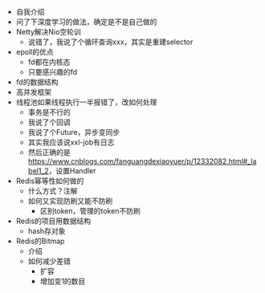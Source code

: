 - 自我介绍
- 问了下深度学习的做法，确定是不是自己做的
- Netty解决Nio空轮训
  - 说错了，我说了个循环查询xxx，其实是重建selector
- epoll的优点
  - fd都在内核态
  - 只要感兴趣的fd
- fd的数据结构
- 高并发框架
- 线程池如果线程执行一半报错了，改如何处理
  - 事务是不行的
  - 我说了个回调
  - 我说了个Future，异步变同步
  - 其实我应该说xxl-job有日志
  - 然后正确的是<https://www.cnblogs.com/fanguangdexiaoyuer/p/12332082.html#_label1_2>，设置Handler
- Redis幂等性如何做的
  - 什么方式？注解
  - 如何又实现防刷又能不防刷
    - 区别token，管理的token不防刷
- Redis的项目用数据结构
  - hash存对象
- Redis的Bitmap
  - 介绍
  - 如何减少差错
    - 扩容
    - 增加变1的数目